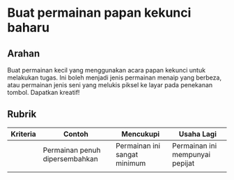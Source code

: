 # Buat permainan papan kekunci baharu

## Arahan

Buat permainan kecil yang menggunakan acara papan kekunci untuk melakukan tugas. Ini boleh menjadi jenis permainan menaip yang berbeza, atau permainan jenis seni yang melukis piksel ke layar pada penekanan tombol. Dapatkan kreatif!

## Rubrik

| Kriteria | Contoh                         | Mencukupi                    | Usaha Lagi                      |
| -------- | ------------------------------ | ---------------------------- | ------------------------------- |
|          | Permainan penuh dipersembahkan | Permainan ini sangat minimum | Permainan ini mempunyai pepijat |
|          |
